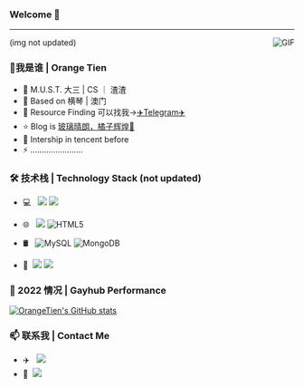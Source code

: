 ### Welcome 👋


---
(img not updated)
<img align="right" alt="GIF" src="https://raw.githubusercontent.com/JoeyBling/JoeyBling/master/pic/pusheencode.gif" />

### 🤔我是谁 | Orange Tien

- 🏫 M.U.S.T. 大三 | CS ｜ 渣渣
- 🌱 Based on 横琴 | 澳门
- 💬 Resource Finding 可以找我->[✈️Telegram✈️](https://t.me/orangetien) 
- ⭐ Blog is [玻璃晴朗，橘子辉煌🍊](https://www.bytedance.fit/)
- 🔭 Intership in tencent before
- ⚡ .......................

### 🛠 技术栈 | Technology Stack (not updated)

- 💻 &#160; [![](https://img.shields.io/badge/Python-3-3776ab?style=flat-square&logo=Python&logoColor=white)](https://python.com/) [![](https://img.shields.io/badge/C++-11-00ADD8.svg?style=flat&logo=c%2B%2B&logoColor=orange)](https://en.wikipedia.org/wiki/C%2B%2B11)
- 🌐 &#160; [![](https://img.shields.io/badge/-Git-f05032?style=flat-square&logo=git&logoColor=white)](https://git-scm.com/) ![HTML5](https://img.shields.io/badge/-HTML5-333333?style=flat&logo=HTML5) 

- 🛢 &#160; ![MySQL](https://img.shields.io/badge/-MySQL-333333?style=flat&logo=mysql)
![MongoDB](https://img.shields.io/badge/-MongoDB-333333?style=flat&logo=mongodb)
- 🔧 &#160;[![](https://img.shields.io/badge/Pr-9999FF?style=flat-square&logo=Adobe-Premiere-Pro&logoColor=000058)](https://adobe.com/) [![](https://img.shields.io/badge/IDE-JetBrains%20Pycharm-red?style=flat-square&logo=PyCharm&logoColor=brightgreen)]() 

### 🍊 2022 情况 | Gayhub Performance
[![OrangeTien's GitHub stats](https://github-readme-stats.vercel.app/api?username=OrangeTien&show_icons=true)](https://github.com/anuraghazra/github-readme-stats)

### 📫 联系我 | Contact Me
- ✈️ &#160; [![](https://img.shields.io/badge/OrangeTien-orange?style=flat-square&logo=telegram)](https://t.me/orangetien)
- 📮 &#160;[![](https://img.shields.io/badge/Alger-Gmail-EA4335?style=flat-square&logo=gmail&logoColor=ffffff)](mailto:834818935alger@gmail.com)

<!--
**OrangeTien/OrangeTien** is a ✨ _special_ ✨ repository because its `README.md` (this file) appears on your GitHub profile.

Here are some ideas to get you started:

- 🔭 I’m currently working on ...
- 🌱 I’m currently learning ...
- 👯 I’m looking to collaborate on ...
- 🤔 I’m looking for help with ...
- 💬 Ask me about ...
- 📫 How to reach me: ...
- 😄 Pronouns: ...
- ⚡ Fun fact: ...
-->
